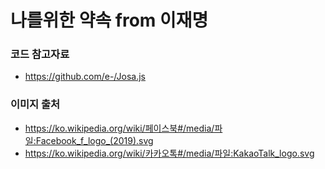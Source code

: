 # 나를위한 약속 from 이재명

### 코드 참고자료
- https://github.com/e-/Josa.js

### 이미지 출처
- https://ko.wikipedia.org/wiki/페이스북#/media/파일:Facebook_f_logo_(2019).svg
- https://ko.wikipedia.org/wiki/카카오톡#/media/파일:KakaoTalk_logo.svg
